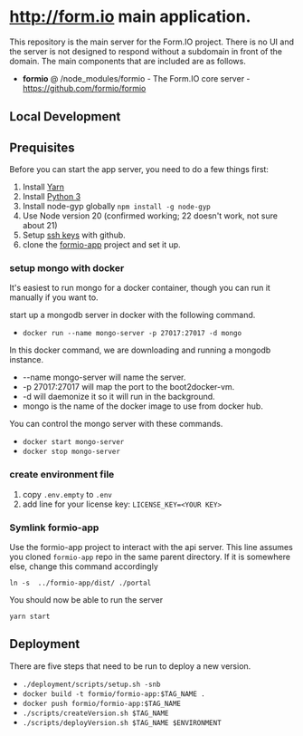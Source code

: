 http://form.io main application.
================================
This repository is the main server for the Form.IO project. There is no UI and the server is not designed to respond
without a subdomain in front of the domain. The main components that are included are as follows.

 - **formio** @ /node_modules/formio - The Form.IO core server - https://github.com/formio/formio


Local Development
------------
## Prequisites
Before you can start the app server, you need to do a few things first:
1. Install [Yarn](https://classic.yarnpkg.com/lang/en/)
2. Install [Python 3](https://www.python.org/downloads/)
3. Install node-gyp globally `npm install -g node-gyp`
4. Use Node version 20 (confirmed working; 22 doesn't work, not sure about 21)
5. Setup [ssh keys](https://docs.github.com/en/authentication/connecting-to-github-with-ssh/generating-a-new-ssh-key-and-adding-it-to-the-ssh-agent) with github.
6. clone the [formio-app](https://github.com/formio/formio-app) project and set it up.

### setup mongo with docker
It's easiest to run mongo for a docker container, though you can run it manually if you want to.

start up a mongodb server in docker with the following command.

  - ```docker run --name mongo-server -p 27017:27017 -d mongo```
  
In this docker command, we are downloading and running a mongodb instance.
 
  - --name mongo-server will name the server.
  - -p 27017:27017 will map the port to the boot2docker-vm.
  - -d will daemonize it so it will run in the background.
  - mongo is the name of the docker image to use from docker hub.
  
You can control the mongo server with these commands.

  - ```docker start mongo-server```
  - ```docker stop mongo-server```

### create environment file
1. copy `.env.empty` to `.env`
2. add line for your license key: `LICENSE_KEY=<YOUR KEY>`

### Symlink formio-app
Use the formio-app project to interact with the api server.  This line assumes you cloned `formio-app` repo in the same parent directory.  If it is somewhere else, change this command accordingly

```
ln -s  ../formio-app/dist/ ./portal
```

You should now be able to run the server

```
yarn start
```


Deployment
---------------
There are five steps that need to be run to deploy a new version.

  - ```./deployment/scripts/setup.sh -snb```
  - ```docker build -t formio/formio-app:$TAG_NAME .```
  - ```docker push formio/formio-app:$TAG_NAME```
  - ```./scripts/createVersion.sh $TAG_NAME```
  - ```./scripts/deployVersion.sh $TAG_NAME $ENVIRONMENT```
